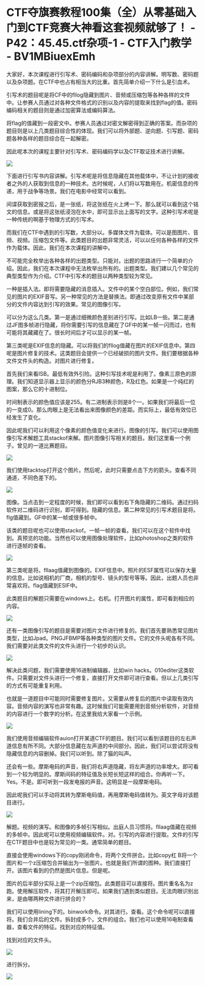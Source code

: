 # CTF夺旗赛教程100集（全）从零基础入门到CTF竞赛大神看这套视频就够了！ - P42：45.45.ctf杂项-1 - CTF入门教学 - BV1MBiuexEmh

大家好，本次课程进行引写术、密码编码和杂项部分的内容讲解。明写数、密码题以及杂项题。在CTF中也占有相当大的比重。首先简单介绍一下什么是引血术。

引写术的题目呢是将CF中的fllog隐藏到图片、音频或压缩包等各种各样的文件中。让参赛人员通过对各种文件格式的识别以及内容的提取来找到flag的值。密码编码相关的题目则是通过加密算法或编码算法。

将flag的值藏到一段密文中。参赛人员通过对密文解密得到正确的答案。而杂项的题目则是以上几类题目综合性的体现。我们可以将外部题、逆向题、引写题、密码题各种各样的题目综合在一起解密。

因此呢本次的课程主要针对引写术、密码编码学以及CTF取证技术进行讲解。

![](img/3cc85ae8ee1bd987ea77c1e303d3815b_1.png)

下面进行引写书内容讲解。引写术呢是将信息隐藏在其他载体中，不让计划的接收者之外的人获取到信息的一种技术。古时候呢，人们将以写数用在。机密信息的传递，用于战争等场景。我们在电影中经常可以看到。

间谍获取到密报之后，是一张纸，将这张纸在火上烤一下。那么就可以看到这个铭文的信息。或是将这张纸浸泡在水中，即可显示出上面写的文字。这种引写术呢是一种传统的啊基于物理方式的引写术。

而我们在CTF中遇到的引写数，大部分以。多媒体文件为载体。可以是图图片、音频、视频。压缩包文件等。此类题目的出题非常灵活，可以以任何各种各样的文件作为载体。因此，我们在本次课程的讲解中。

不可能完全枚举出各种各样的出题类型。只能对。出题的思路进行一个简单的介绍。因此，我们在本次课程中无法枚举出所有的。出题类型。我们建以几个常见的典型类型作为介绍。CTF中引写术的题目以两种类型较为常见。

一种是插入法。即将需要隐藏的消息插入。文件中的某个空白部位。例如，我们常见的图片的EXIF音写。另一种常见的方法是替换法。即通过改变原有文件中某部分的文件内容达到引写的效果。常见的图像引写。

可以分为这么几类。第一是通过细微颜色差别进行引写。比如LB一些。第二是通过JF图多帧进行隐藏，将你需要引写的信息藏在了GF中的某一帧一闪而过，也有可能将其藏藏在了。很长时间后才可以显示的某一帧。

第三类呢是EXIF信息的隐藏。可以将我们的fllog值藏在图片的EXIF信息中。第四呢是图片修复的技术。这类题目会提供一个已经破损的图片文件。我们要根据各种文件文件头的构造。对图片进行修复。

首先我们来看ISB。最低有效外引险。这种引写技术呢是利用了。像素三原色的原理。我们知道显示器上显示的颜色分RJB3种颜色，R及红色。如果是一个纯红的图案，那么它的十进制位。

时间制表示的颜色值应该是255。有二进制表示则是8个一。如果我们将最后一位的一变成0。那么肉眼上是无法看出来图像颜色的差距。而实际上，最低有效位已经发生了变化。

因此呢我们可以利用这个像素的颜色值变化来进行。图像的引写。我们可以使用图像引写术解题工具stackof来解。图片图像引写相关的题目。我们这里看一个例子。曾见的一道比赛题目。



![](img/3cc85ae8ee1bd987ea77c1e303d3815b_3.png)

我们使用tacktop打开这个图片。然后呢，此时只需要点击下方的箭头。查看不同通道，不同色差下的。

![](img/3cc85ae8ee1bd987ea77c1e303d3815b_5.png)

图像。当点击到一定程度的时候，我们即可以看到右下角隐藏的二维码。通过扫码软件对二维码进行识别，即可得到。隐藏的信息。第二种常见的引写术题目是将。flg值藏到。GF中的某一帧或很多帧中。

该类的题目呢也可以使用stackof。一帧一帧的查看。我们可以在这个软件中找到。真预览的功能。当然也可以使用图像处理软件，比如photoshop之类的软件进行逐帧的查看。



![](img/3cc85ae8ee1bd987ea77c1e303d3815b_7.png)

第三类呢是将。fllaag值藏到图像的。EXIF信息中。照片的ESF属性可以保存大量的信息。比如说相机的厂商，相机的型号、镜头的型号等等。因此，出题人员也非常喜欢将。flag值藏到ESIF中。

此类题目的解题只需要在windows上。右机。打开图片的属性，即可看到相应的内容。

![](img/3cc85ae8ee1bd987ea77c1e303d3815b_9.png)

还有一类图像引写的题目是需要对图片文件进行修复的。我们首先要熟悉常见图片类型，比如Jpad。PNGJFBMP等各种类型的图片文件。它的文件头呢各有不同。我们需要对此类文件的文件头进行一个初步的认识。



![](img/3cc85ae8ee1bd987ea77c1e303d3815b_11.png)

解决此类问题，我们需要使用16进制编辑器，比如win hacks。010editer这类软件。只需要对文件头进行一个修复，直接打开文件即可进行查看。但以上几类引写的方式有可能重复利用。

也就是一道题目中可能同时需要修复图片。又需要从修复后的图片中读取有效内容。音频内容的演写也非常有趣。这时候我们可能需要用到音频分析软件，对音频的内容进行一个数字的分析。在这里我给大家看一个示例。



![](img/3cc85ae8ee1bd987ea77c1e303d3815b_13.png)

我们使用音频编辑软件auion打开某道CTF的题目。我们可以看到该题目的左右声道信息有所不同。大部分信息藏在左声道的中间部分。因此，我们可以尝试将没有隐藏信息的内容删掉。我们可以听到。除了猫的叫声。

还会有一些。摩斯电码的声音，我们将右声道隐藏，将左声道的功率增大。即可看到一个较为明显的。摩斯间码的特征值及长短长短这样的组合。你再听一下。Yes。不是。即可听到一段发电报的声音。这明显是一段摩斯电码。

因此呢我们可以手动将其转为摩斯电码值，再用摩斯电码值转为。英文字母对该题目进行。

![](img/3cc85ae8ee1bd987ea77c1e303d3815b_15.png)

解题。视频的演写。和图像的多帧引写相似。出庭人员习惯将。fllaag值藏在视频的多帧中。因此呢可以使用视频编辑软件。对。引写的内容进行提取。文件的引写在CTF题目中也是较为常见的一类。通常简单的题目。

直接会使用windows下的copy刚闭命令，将两个文件拼合。比如copy杠 B将一个图片和一个z压缩包合并输出为一张图片。也就是我们所谓的图种。我们直接打开。该图片看到的仍然是图片信息。但是呢。

图片的后半部分实际上是一个zip压缩包。此类题目可以直接将。图片重名名为z跑。使用解压软件，将其打开解压即可。如果我们遇到类似题目。无法肉眼识别出来，是由哪两种文件进行拼合的？

我们可以使用lining下的。binwork命令。对其进行。查看。这个命令呢可以直接将。我们合并后的文件。拆封成多个。文件的组合。我们也可以使用16电制查看器，查看文件的特征。找到对应的特征值。

找到对应的文件头。

![](img/3cc85ae8ee1bd987ea77c1e303d3815b_17.png)

进行拆分。

![](img/3cc85ae8ee1bd987ea77c1e303d3815b_19.png)